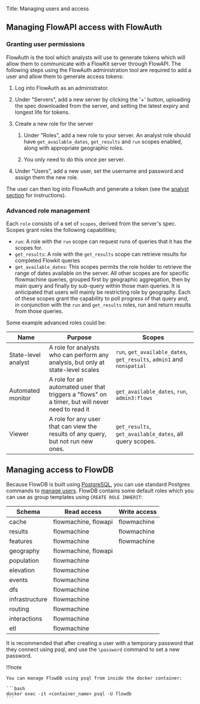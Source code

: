 Title: Managing users and access

## Managing FlowAPI access with FlowAuth

### Granting user permissions 

FlowAuth is the tool which analysts will use to generate tokens which will allow them to communicate with a FlowKit server through FlowAPI. The following steps using the FlowAuth administration tool are required to add a user and allow them to generate access tokens:

1. Log into FlowAuth as an administrator.

2. Under "Servers", add a new server by clicking the '+' button, uploading the spec downloaded from the server, and setting the latest expiry and longest life for tokens.

5. Create a new role for the server

    1. Under "Roles", add a new role to your server. An analyst role should have `get_available_dates`, `get_results` and `run` scopes enabled, along with appropriate geographic roles.
  
    2. You only need to do this once per server.

4. Under "Users", add a new user, set the username and password and assign them the new role.


The user can then log into FlowAuth and generate a token (see the [analyst section](../../analyst/index.md#flowauth) for instructions).

### Advanced role management

Each `role` consists of a set of `scopes`, derived from the server's spec. Scopes grant roles the following capabilities;

 - `run`: A role with the `run` scope can request runs of queries that it has the scopes for.
 - `get_results`: A role with the `get_results` scope can retrieve results for completed Flowkit queries
 - `get_available_dates`: This scopes permits the role holder to retrieve the range of dates available on the server.
All other scopes are for specific flowmachine queries, grouped first by geographic aggregation, then by main query and finally by sub-query within those main queries. It is anticipated that users will mainly be restricting role by geography. Each of these scopes grant the capability to poll progress of that query and, in conjunction with the `run` and `get_results` roles, run and return results from those queries.

Some example advanced roles could be:

| Name | Purpose | Scopes |
| ---- | ------- | ------ |
| State-level analyst | A role for analysts who can perform any analysis, but only at state-level scales | `run`, `get_available_dates`, `get_results`, `admin1` and `nonspatial` |
| Automated monitor | A role for an automated user that triggers a "flows" on a timer, but will never need to read it | `get_available_dates`, `run`, `admin3:flows` |
| Viewer | A role for any user that can view the results of any query, but not run new ones. | `get_results`, `get_available_dates`, all query scopes. |

## Managing access to FlowDB

Because FlowDB is built using [PostgreSQL](https://postgresql.org), you can use standard Postgres commands to [manage users](https://www.postgresql.org/docs/current/sql-createrole.html). FlowDB contains some default roles which you can use as group templates using `CREATE ROLE INHERIT`:

| Schema | Read access | Write access |
| ------ | ----------- | ------------ |
| cache | flowmachine, flowapi | flowmachine |
| results | flowmachine | flowmachine |
| features | flowmachine | flowmachine |
| geography | flowmachine, flowapi | |
| population | flowmachine | |
| elevation | flowmachine | |
| events | flowmachine | |
| dfs | flowmachine | |
| infrastructure | flowmachine | |
| routing | flowmachine | |
| interactions | flowmachine | |
| etl | flowmachine | |

It is recommended that after creating a user with a temporary password that they connect using psql, and use the `\password` command to set a new password.

!!!note

    You can manage FlowDB using psql from inside the docker container:
    
    ```bash
    docker exec -it <container_name> psql -U flowdb
    ```
